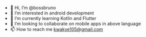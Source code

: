 - 👋 Hi, I’m @bossbruno
- 👀 I’m interested in android development
- 🌱 I’m currently learning Kotlin and Flutter
- 💞️ I’m looking to collaborate on mobile apps in above language
- 📫 How to reach me kwakye105@gmail.com

<!---
bossbruno/bossbruno is a ✨ special ✨ repository because its `README.md` (this file) appears on your GitHub profile.
You can click the Preview link to take a look at your changes.
--->
